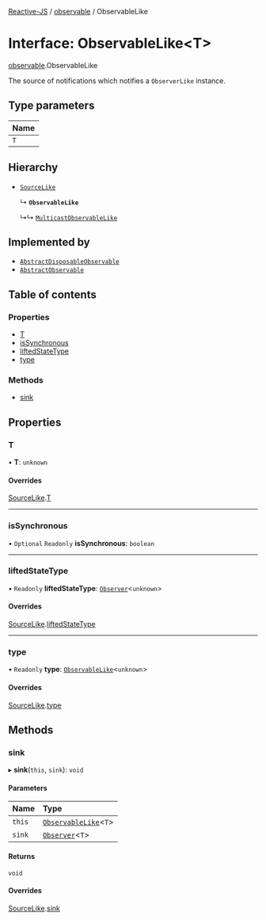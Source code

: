 [Reactive-JS](../README.md) / [observable](../modules/observable.md) / ObservableLike

# Interface: ObservableLike<T\>

[observable](../modules/observable.md).ObservableLike

The source of notifications which notifies a `ObserverLike` instance.

## Type parameters

| Name |
| :------ |
| `T` |

## Hierarchy

- [`SourceLike`](source.SourceLike.md)

  ↳ **`ObservableLike`**

  ↳↳ [`MulticastObservableLike`](observable.MulticastObservableLike.md)

## Implemented by

- [`AbstractDisposableObservable`](../classes/observable.AbstractDisposableObservable.md)
- [`AbstractObservable`](../classes/observable.AbstractObservable.md)

## Table of contents

### Properties

- [T](observable.ObservableLike.md#t)
- [isSynchronous](observable.ObservableLike.md#issynchronous)
- [liftedStateType](observable.ObservableLike.md#liftedstatetype)
- [type](observable.ObservableLike.md#type)

### Methods

- [sink](observable.ObservableLike.md#sink)

## Properties

### T

• **T**: `unknown`

#### Overrides

[SourceLike](source.SourceLike.md).[T](source.SourceLike.md#t)

___

### isSynchronous

• `Optional` `Readonly` **isSynchronous**: `boolean`

___

### liftedStateType

• `Readonly` **liftedStateType**: [`Observer`](../classes/observable.Observer.md)<`unknown`\>

#### Overrides

[SourceLike](source.SourceLike.md).[liftedStateType](source.SourceLike.md#liftedstatetype)

___

### type

• `Readonly` **type**: [`ObservableLike`](observable.ObservableLike.md)<`unknown`\>

#### Overrides

[SourceLike](source.SourceLike.md).[type](source.SourceLike.md#type)

## Methods

### sink

▸ **sink**(`this`, `sink`): `void`

#### Parameters

| Name | Type |
| :------ | :------ |
| `this` | [`ObservableLike`](observable.ObservableLike.md)<`T`\> |
| `sink` | [`Observer`](../classes/observable.Observer.md)<`T`\> |

#### Returns

`void`

#### Overrides

[SourceLike](source.SourceLike.md).[sink](source.SourceLike.md#sink)
